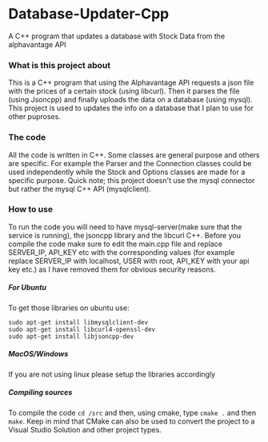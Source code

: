 # Database-Updater-Cpp
A C++ program that updates a database with Stock Data from the alphavantage API

### What is this project about
This is a C++ program that using the Alphavantage API requests a json file with the prices of a certain stock (using libcurl). Then it parses the file (using Jsoncpp) and finally uploads the data on a database (using mysql). This project is used to updates the info on a database that I plan to use for other puproses.

### The code
All the code is written in C++. Some classes are general purpose and others are specific. For example the Parser and the Connection classes could be used independently while the Stock and Options classes are made for a specific purpose. Quick note; this project doesn't use the mysql connector but rather the mysql C++ API (mysqlclient).

### How to use
To run the code you will need to have mysql-server(make sure that the service is running), the jsoncpp library and the libcurl C++. Before you compile the code make sure to edit the main.cpp file and replace SERVER_IP, API_KEY etc with the corresponding values (for example replace SERVER_IP with localhost, USER with root, API_KEY with your api key etc.) as I have removed them for obvious security reasons.

##### For Ubuntu
To get those libraries on ubuntu use:

```
sudo apt-get install libmysqlclient-dev
sudo apt-get install libcurl4-openssl-dev
sudo apt-get install libjsoncpp-dev
```

##### MacOS/Windows
If you are not using linux please setup the libraries accordingly

##### Compiling sources
To compile the code `cd /src` and then, using cmake, type `cmake .` and then `make`. Keep in mind that CMake can also be used to convert the project to a Visual Studio Solution and other project types. 

